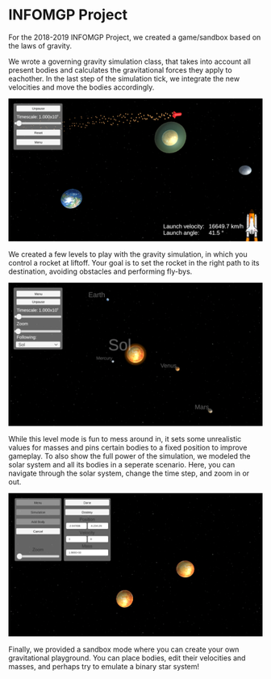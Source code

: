 # INFOMGP Project

For the 2018-2019 INFOMGP Project, we created a game/sandbox based on the laws of gravity.

We wrote a governing gravity simulation class, that takes into account all present bodies and calculates the gravitational forces they apply to eachother. In the last step of the simulation tick, we integrate the new velocities and move the bodies accordingly.

![Levels](/screen_1.png)

We created a few levels to play with the gravity simulation, in which you control a rocket at liftoff. Your goal is to set the rocket in the right path to its destination, avoiding obstacles and performing fly-bys.

![Solar System](/screen_2.png)

While this level mode is fun to mess around in, it sets some unrealistic values for masses and pins certain bodies to a fixed position to improve gameplay. To also show the full power of the simulation, we modeled the solar system and all its bodies in a seperate scenario. Here, you can navigate through the solar system, change the time step, and zoom in or out.

![Sandbox mode](/screen_3.png)

Finally, we provided a sandbox mode where you can create your own gravitational playground. You can place bodies, edit their velocities and masses, and perhaps try to emulate a binary star system!
